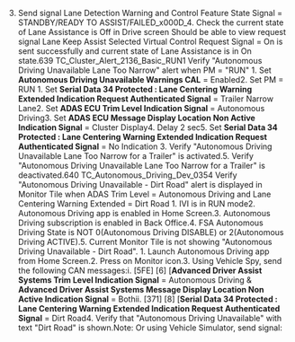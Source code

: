 3. Send signal Lane Detection Warning and Control Feature State Signal = STANDBY/READY TO ASSIST/FAILED_x000D_4. Check the current state of Lane Assistance is Off in Drive screen Should be able to view request signal Lane Keep Assist Selected Virtual Control Request Signal = On is sent successfully and current state of Lane Assistance is in On state.639 TC_Cluster_Alert_2136_Basic_RUN1 Verify "Autonomous Driving Unavailable Lane Too Narrow" alert when PM = "RUN" 1. Set **Autonomous Driving Unavailable Warnings CAL** = Enabled2. Set PM = RUN 1. Set **Serial Data 34 Protected : Lane Centering Warning Extended Indication Request Authenticated Signal** = Trailer Narrow Lane2. Set **ADAS ECU Trim Level Indication Signal** = Autonomous Driving3. Set **ADAS ECU Message Display Location Non Active Indication Signal** = Cluster Display4. Delay 2 sec5. Set **Serial Data 34 Protected : Lane Centering Warning Extended Indication Request Authenticated Signal** = No Indication 3. Verify "Autonomous Driving Unavailable Lane Too Narrow for a Trailer" is activated.5. Verify "Autonomous Driving Unavailable Lane Too Narrow for a Trailer" is deactivated.640 TC_Autonomous_Driving_Dev_0354 Verify "Autonomous Driving Unavailable - Dirt Road" alert is displayed in Monitor Tile when ADAS Trim Level = Autonomous Driving and Lane Centering Warning Extended = Dirt Road 1. IVI is in RUN mode2. Autonomous Driving app is enabled in Home Screen.3. Autonomous Driving subscription is enabled in Back Office.4. FSA Autonomous Driving State is NOT 0(Autonomous Driving DISABLE) or 2(Autonomous Driving ACTIVE).5. Current Monitor Tile is not showing "Autonomous Driving Unavailable - Dirt Road". 1. Launch Autonomous Driving app from Home Screen.2. Press on Monitor icon.3. Using Vehicle Spy, send the following CAN messages:i. [5FE] [6] [**Advanced Driver Assist Systems Trim Level Indication Signal** = Autonomous Driving & **Advanced Driver Assist Systems Message Display Location Non Active Indication Signal** = Bothii. [371] [8] [**Serial Data 34 Protected : Lane Centering Warning Extended Indication Request Authenticated Signal** = Dirt Road4. Verify that "Autonomous Driving Unavailable" with text "Dirt Road" is shown.Note: Or using Vehicle Simulator, send signal: